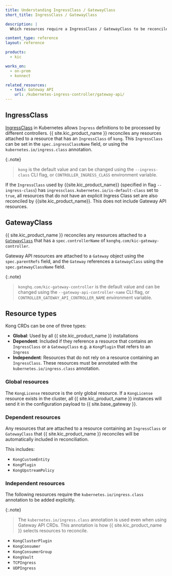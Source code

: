 ```yaml
---
title: Understanding IngressClass / GatewayClass
short_title: IngressClass / GatewayClass

description: |
  Which resources require a IngressClass / GatewayClass to be reconciled by {{site.kic_product_name}}?

content_type: reference
layout: reference

products:
  - kic

works_on:
  - on-prem
  - konnect

related_resources:
  - text: Gateway API
    url: /kubernetes-ingress-controller/gateway-api/
---
```



## IngressClass

[IngressClass](https://kubernetes.io/docs/concepts/services-networking/ingress/#ingress-class) in Kubernetes allows `Ingress` definitions to be processed by different controllers. {{ site.kic_product_name }} reconciles any resources attached to a resource that has an `IngressClass` of `kong`. This `IngressClass` can be set in the `spec.ingressClassName` field, or using the `kubernetes.io/ingress.class` annotation.

{:.note}
> `kong` is the default value and can be changed using the `--ingress-class` CLI flag, or `CONTROLLER_INGRESS_CLASS` environment variable.


If the `IngressClass` used by {{site.kic_product_name}} (specified in flag `--ingress-class`) has `ingressclass.kubernetes.io/is-default-class` set to `true`, all resources that do not have an explicit Ingress Class set are also reconciled by {{site.kic_product_name}}. This does not include Gateway API resources.

## GatewayClass

{{ site.kic_product_name }} reconciles any resources attached to a [`GatewayClass`](https://gateway-api.sigs.k8s.io/reference/spec/#gateway.networking.k8s.io/v1.GatewayClass) that has a `spec.controllerName` of `konghq.com/kic-gateway-controller`. 

Gateway API resources are attached to a `Gateway` object using the `spec.parentRefs` field, and the `Gateway` references a `GatewayClass` using the `spec.gatewayClassName` field.

{:.note}
> `konghq.com/kic-gateway-controller` is the default value and can be changed using the `--gateway-api-controller-name` CLI flag, or `CONTROLLER_GATEWAY_API_CONTROLLER_NAME` environment variable.
 
## Resource types

Kong CRDs can be one of three types:

* **Global**: Used by all {{ site.kic_product_name }} installations
* **Dependent**: Included if they reference a resource that contains an `IngressClass` or a `GatewayClass` e.g. a `KongPlugin` that refers to an `Ingress`
* **Independent**: Resources that do not rely on a resource containing an `IngressClass`. These resources must be annotated with the `kubernetes.io/ingress.class` annotation.

### Global resources

The `KongLicense` resource is the only global resource. If a `KongLicense` resource exists in the cluster, all {{ site.kic_product_name }} instances will send it in the configuration payload to {{ site.base_gateway }}.

### Dependent resources

Any resources that are attached to a resource containing an `IngressClass` or `GatewayClass` that {{ site.kic_product_name }} reconciles will be automatically included in reconciliation.

This includes:

* `KongCustomEntity`
* `KongPlugin`
* `KongUpstreamPolicy`

### Independent resources

The following resources require the `kubernetes.io/ingress.class` annotation to be added explicitly.

{:.note}
> The `kubernetes.io/ingress.class` annotation is used even when using Gateway API CRDs. This annotation is how {{ site.kic_product_name }} selects resources to reconcile.

* `KongClusterPlugin`
* `KongConsumer`
* `KongConsumerGroup`
* `KongVault`
* `TCPIngress`
* `UDPIngress`